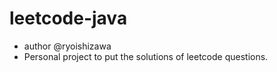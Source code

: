 # leetcode-java

* author @ryoishizawa
* Personal project to put the solutions of leetcode questions.
